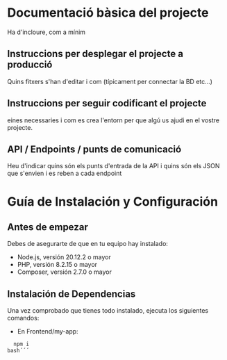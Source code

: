 # Documentació bàsica del projecte
Ha d'incloure, com a mínim
## Instruccions per desplegar el projecte a producció
Quins fitxers s'han d'editar i com (típicament per connectar la BD etc...)

## Instruccions per seguir codificant el projecte
eines necessaries i com es crea l'entorn per que algú us ajudi en el vostre projecte.

## API / Endpoints / punts de comunicació
Heu d'indicar quins són els punts d'entrada de la API i quins són els JSON que s'envien i es reben a cada endpoint

# Guía de Instalación y Configuración

## Antes de empezar

Debes de asegurarte de que en tu equipo hay instalado:
- Node.js, versión 20.12.2 o mayor
- PHP, versión 8.2.15 o mayor
- Composer, versión 2.7.0 o mayor

## Instalación de Dependencias

Una vez comprobado que tienes todo instalado, ejecuta los siguientes comandos:

- En Frontend/my-app:
```bash
  npm i
bash´´´